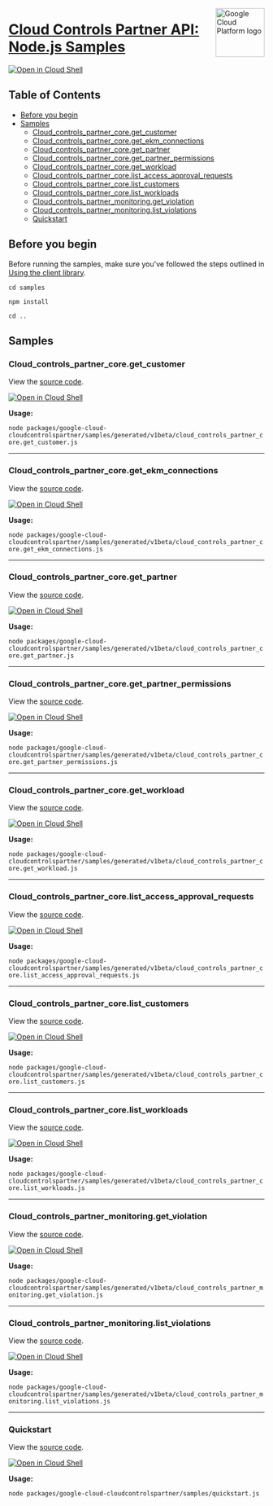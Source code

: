 [//]: # "This README.md file is auto-generated, all changes to this file will be lost."
[//]: # "To regenerate it, use `python -m synthtool`."
<img src="https://avatars2.githubusercontent.com/u/2810941?v=3&s=96" alt="Google Cloud Platform logo" title="Google Cloud Platform" align="right" height="96" width="96"/>

# [Cloud Controls Partner API: Node.js Samples](https://github.com/googleapis/google-cloud-node)

[![Open in Cloud Shell][shell_img]][shell_link]



## Table of Contents

* [Before you begin](#before-you-begin)
* [Samples](#samples)
  * [Cloud_controls_partner_core.get_customer](#cloud_controls_partner_core.get_customer)
  * [Cloud_controls_partner_core.get_ekm_connections](#cloud_controls_partner_core.get_ekm_connections)
  * [Cloud_controls_partner_core.get_partner](#cloud_controls_partner_core.get_partner)
  * [Cloud_controls_partner_core.get_partner_permissions](#cloud_controls_partner_core.get_partner_permissions)
  * [Cloud_controls_partner_core.get_workload](#cloud_controls_partner_core.get_workload)
  * [Cloud_controls_partner_core.list_access_approval_requests](#cloud_controls_partner_core.list_access_approval_requests)
  * [Cloud_controls_partner_core.list_customers](#cloud_controls_partner_core.list_customers)
  * [Cloud_controls_partner_core.list_workloads](#cloud_controls_partner_core.list_workloads)
  * [Cloud_controls_partner_monitoring.get_violation](#cloud_controls_partner_monitoring.get_violation)
  * [Cloud_controls_partner_monitoring.list_violations](#cloud_controls_partner_monitoring.list_violations)
  * [Quickstart](#quickstart)

## Before you begin

Before running the samples, make sure you've followed the steps outlined in
[Using the client library](https://github.com/googleapis/google-cloud-node#using-the-client-library).

`cd samples`

`npm install`

`cd ..`

## Samples



### Cloud_controls_partner_core.get_customer

View the [source code](https://github.com/googleapis/google-cloud-node/blob/main/packages/google-cloud-cloudcontrolspartner/samples/generated/v1beta/cloud_controls_partner_core.get_customer.js).

[![Open in Cloud Shell][shell_img]](https://console.cloud.google.com/cloudshell/open?git_repo=https://github.com/googleapis/google-cloud-node&page=editor&open_in_editor=packages/google-cloud-cloudcontrolspartner/samples/generated/v1beta/cloud_controls_partner_core.get_customer.js,samples/README.md)

__Usage:__


`node packages/google-cloud-cloudcontrolspartner/samples/generated/v1beta/cloud_controls_partner_core.get_customer.js`


-----




### Cloud_controls_partner_core.get_ekm_connections

View the [source code](https://github.com/googleapis/google-cloud-node/blob/main/packages/google-cloud-cloudcontrolspartner/samples/generated/v1beta/cloud_controls_partner_core.get_ekm_connections.js).

[![Open in Cloud Shell][shell_img]](https://console.cloud.google.com/cloudshell/open?git_repo=https://github.com/googleapis/google-cloud-node&page=editor&open_in_editor=packages/google-cloud-cloudcontrolspartner/samples/generated/v1beta/cloud_controls_partner_core.get_ekm_connections.js,samples/README.md)

__Usage:__


`node packages/google-cloud-cloudcontrolspartner/samples/generated/v1beta/cloud_controls_partner_core.get_ekm_connections.js`


-----




### Cloud_controls_partner_core.get_partner

View the [source code](https://github.com/googleapis/google-cloud-node/blob/main/packages/google-cloud-cloudcontrolspartner/samples/generated/v1beta/cloud_controls_partner_core.get_partner.js).

[![Open in Cloud Shell][shell_img]](https://console.cloud.google.com/cloudshell/open?git_repo=https://github.com/googleapis/google-cloud-node&page=editor&open_in_editor=packages/google-cloud-cloudcontrolspartner/samples/generated/v1beta/cloud_controls_partner_core.get_partner.js,samples/README.md)

__Usage:__


`node packages/google-cloud-cloudcontrolspartner/samples/generated/v1beta/cloud_controls_partner_core.get_partner.js`


-----




### Cloud_controls_partner_core.get_partner_permissions

View the [source code](https://github.com/googleapis/google-cloud-node/blob/main/packages/google-cloud-cloudcontrolspartner/samples/generated/v1beta/cloud_controls_partner_core.get_partner_permissions.js).

[![Open in Cloud Shell][shell_img]](https://console.cloud.google.com/cloudshell/open?git_repo=https://github.com/googleapis/google-cloud-node&page=editor&open_in_editor=packages/google-cloud-cloudcontrolspartner/samples/generated/v1beta/cloud_controls_partner_core.get_partner_permissions.js,samples/README.md)

__Usage:__


`node packages/google-cloud-cloudcontrolspartner/samples/generated/v1beta/cloud_controls_partner_core.get_partner_permissions.js`


-----




### Cloud_controls_partner_core.get_workload

View the [source code](https://github.com/googleapis/google-cloud-node/blob/main/packages/google-cloud-cloudcontrolspartner/samples/generated/v1beta/cloud_controls_partner_core.get_workload.js).

[![Open in Cloud Shell][shell_img]](https://console.cloud.google.com/cloudshell/open?git_repo=https://github.com/googleapis/google-cloud-node&page=editor&open_in_editor=packages/google-cloud-cloudcontrolspartner/samples/generated/v1beta/cloud_controls_partner_core.get_workload.js,samples/README.md)

__Usage:__


`node packages/google-cloud-cloudcontrolspartner/samples/generated/v1beta/cloud_controls_partner_core.get_workload.js`


-----




### Cloud_controls_partner_core.list_access_approval_requests

View the [source code](https://github.com/googleapis/google-cloud-node/blob/main/packages/google-cloud-cloudcontrolspartner/samples/generated/v1beta/cloud_controls_partner_core.list_access_approval_requests.js).

[![Open in Cloud Shell][shell_img]](https://console.cloud.google.com/cloudshell/open?git_repo=https://github.com/googleapis/google-cloud-node&page=editor&open_in_editor=packages/google-cloud-cloudcontrolspartner/samples/generated/v1beta/cloud_controls_partner_core.list_access_approval_requests.js,samples/README.md)

__Usage:__


`node packages/google-cloud-cloudcontrolspartner/samples/generated/v1beta/cloud_controls_partner_core.list_access_approval_requests.js`


-----




### Cloud_controls_partner_core.list_customers

View the [source code](https://github.com/googleapis/google-cloud-node/blob/main/packages/google-cloud-cloudcontrolspartner/samples/generated/v1beta/cloud_controls_partner_core.list_customers.js).

[![Open in Cloud Shell][shell_img]](https://console.cloud.google.com/cloudshell/open?git_repo=https://github.com/googleapis/google-cloud-node&page=editor&open_in_editor=packages/google-cloud-cloudcontrolspartner/samples/generated/v1beta/cloud_controls_partner_core.list_customers.js,samples/README.md)

__Usage:__


`node packages/google-cloud-cloudcontrolspartner/samples/generated/v1beta/cloud_controls_partner_core.list_customers.js`


-----




### Cloud_controls_partner_core.list_workloads

View the [source code](https://github.com/googleapis/google-cloud-node/blob/main/packages/google-cloud-cloudcontrolspartner/samples/generated/v1beta/cloud_controls_partner_core.list_workloads.js).

[![Open in Cloud Shell][shell_img]](https://console.cloud.google.com/cloudshell/open?git_repo=https://github.com/googleapis/google-cloud-node&page=editor&open_in_editor=packages/google-cloud-cloudcontrolspartner/samples/generated/v1beta/cloud_controls_partner_core.list_workloads.js,samples/README.md)

__Usage:__


`node packages/google-cloud-cloudcontrolspartner/samples/generated/v1beta/cloud_controls_partner_core.list_workloads.js`


-----




### Cloud_controls_partner_monitoring.get_violation

View the [source code](https://github.com/googleapis/google-cloud-node/blob/main/packages/google-cloud-cloudcontrolspartner/samples/generated/v1beta/cloud_controls_partner_monitoring.get_violation.js).

[![Open in Cloud Shell][shell_img]](https://console.cloud.google.com/cloudshell/open?git_repo=https://github.com/googleapis/google-cloud-node&page=editor&open_in_editor=packages/google-cloud-cloudcontrolspartner/samples/generated/v1beta/cloud_controls_partner_monitoring.get_violation.js,samples/README.md)

__Usage:__


`node packages/google-cloud-cloudcontrolspartner/samples/generated/v1beta/cloud_controls_partner_monitoring.get_violation.js`


-----




### Cloud_controls_partner_monitoring.list_violations

View the [source code](https://github.com/googleapis/google-cloud-node/blob/main/packages/google-cloud-cloudcontrolspartner/samples/generated/v1beta/cloud_controls_partner_monitoring.list_violations.js).

[![Open in Cloud Shell][shell_img]](https://console.cloud.google.com/cloudshell/open?git_repo=https://github.com/googleapis/google-cloud-node&page=editor&open_in_editor=packages/google-cloud-cloudcontrolspartner/samples/generated/v1beta/cloud_controls_partner_monitoring.list_violations.js,samples/README.md)

__Usage:__


`node packages/google-cloud-cloudcontrolspartner/samples/generated/v1beta/cloud_controls_partner_monitoring.list_violations.js`


-----




### Quickstart

View the [source code](https://github.com/googleapis/google-cloud-node/blob/main/packages/google-cloud-cloudcontrolspartner/samples/quickstart.js).

[![Open in Cloud Shell][shell_img]](https://console.cloud.google.com/cloudshell/open?git_repo=https://github.com/googleapis/google-cloud-node&page=editor&open_in_editor=packages/google-cloud-cloudcontrolspartner/samples/quickstart.js,samples/README.md)

__Usage:__


`node packages/google-cloud-cloudcontrolspartner/samples/quickstart.js`






[shell_img]: https://gstatic.com/cloudssh/images/open-btn.png
[shell_link]: https://console.cloud.google.com/cloudshell/open?git_repo=https://github.com/googleapis/google-cloud-node&page=editor&open_in_editor=samples/README.md
[product-docs]: https://cloud.google.com/sovereign-controls-by-partners/docs/sovereign-partners
